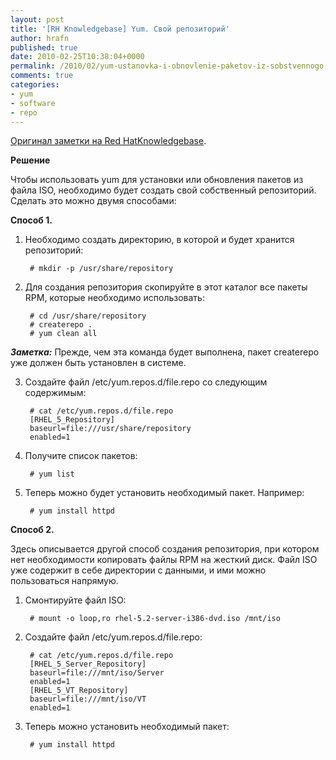 ```yaml
---
layout: post
title: '[RH Knowledgebase] Yum. Свой репозиторий'
author: hrafn
published: true
date: 2010-02-25T10:38:04+0000
permalink: /2010/02/yum-ustanovka-i-obnovlenie-paketov-iz-sobstvennogo-repozitoriya
comments: true
categories:
- yum
- software
- repo
---
```


[Оригинал заметки на Red HatKnowledgebase](http://kbase.redhat.com/faq/docs/DOC-9893).

**Решение**

Чтобы использовать yum для установки или обновления пакетов из файла ISO,
необходимо будет создать свой собственный репозиторий. Сделать это можно двумя
способами:

<!--more-->

**Способ 1.**

1. Необходимо создать директорию, в которой и будет хранится репозиторий:

		# mkdir -p /usr/share/repository

2. Для создания репозитория скопируйте в этот каталог все пакеты RPM, которые
необходимо использовать:

		# cd /usr/share/repository
		# createrepo .
		# yum clean all

**_Заметка:_** Прежде, чем эта команда будет выполнена, пакет createrepo уже должен быть установлен в системе.

3. Создайте файл /etc/yum.repos.d/file.repo со следующим содержимым:

		# cat /etc/yum.repos.d/file.repo
		[RHEL_5_Repository]
		baseurl=file:///usr/share/repository
		enabled=1

4. Получите список пакетов:

		# yum list

5. Теперь можно будет установить необходимый пакет. Например:

		# yum install httpd

**Способ 2.**

Здесь описывается другой способ создания репозитория, при котором нет
необходимости копировать файлы RPM на жесткий диск. Файл ISO уже содержит в
себе директории с данными, и ими можно пользоваться напрямую.

1. Смонтируйте файл ISO:

		# mount -o loop,ro rhel-5.2-server-i386-dvd.iso /mnt/iso

2. Создайте файл /etc/yum.repos.d/file.repo:

		# cat /etc/yum.repos.d/file.repo
		[RHEL_5_Server_Repository]
		baseurl=file:///mnt/iso/Server
		enabled=1
		[RHEL_5_VT_Repository]
		baseurl=file:///mnt/iso/VT
		enabled=1

3. Теперь можно установить необходимый пакет:

		# yum install httpd

